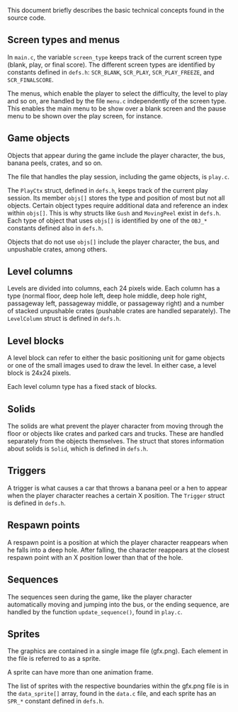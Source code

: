 This document briefly describes the basic technical concepts found in the
source code.


## Screen types and menus

In ``main.c``, the variable ``screen_type`` keeps track of the current screen
type (blank, play, or final score). The different screen types are identified by
constants defined in ``defs.h``: ``SCR_BLANK``, ``SCR_PLAY``,
``SCR_PLAY_FREEZE``, and ``SCR_FINALSCORE``.

The menus, which enable the player to select the difficulty, the level to
play and so on, are handled by the file ``menu.c`` independently of the screen
type. This enables the main menu to be show over a blank screen and the pause
menu to be shown over the play screen, for instance.


## Game objects

Objects that appear during the game include the player character, the bus,
banana peels, crates, and so on.

The file that handles the play session, including the game objects, is
``play.c``.

The ``PlayCtx`` struct, defined in ``defs.h``, keeps track of the current play
session. Its member ``objs[]`` stores the type and position of most but not all
objects. Certain object types require additional data and reference an index
within ``objs[]``. This is why structs like ``Gush`` and ``MovingPeel`` exist
in ``defs.h``. Each type of object that uses ``objs[]`` is identified by one of
the ``OBJ_*`` constants defined also in ``defs.h``.

Objects that do not use ``objs[]`` include the player character, the bus, and
unpushable crates, among others.


## Level columns

Levels are divided into columns, each 24 pixels wide. Each column has a type
(normal floor, deep hole left, deep hole middle, deep hole right, passageway
left, passageway middle, or passageway right) and a number of stacked unpushable
crates (pushable crates are handled separately). The ``LevelColumn`` struct is
defined in ``defs.h``.


## Level blocks

A level block can refer to either the basic positioning unit for game objects or
one of the small images used to draw the level. In either case, a level block is
24x24 pixels.

Each level column type has a fixed stack of blocks.


## Solids

The solids are what prevent the player character from moving through the floor
or objects like crates and parked cars and trucks. These are handled separately
from the objects themselves. The struct that stores information about solids is
``Solid``, which is defined in ``defs.h``.


## Triggers

A trigger is what causes a car that throws a banana peel or a hen to appear
when the player character reaches a certain X position. The ``Trigger`` struct
is defined in ``defs.h``.


## Respawn points

A respawn point is a position at which the player character reappears when he
falls into a deep hole. After falling, the character reappears at the closest
respawn point with an X position lower than that of the hole.


## Sequences

The sequences seen during the game, like the player character automatically
moving and jumping into the bus, or the ending sequence, are handled by the
function ``update_sequence()``, found in ``play.c``.


## Sprites

The graphics are contained in a single image file (gfx.png). Each element in
the file is referred to as a sprite.

A sprite can have more than one animation frame.

The list of sprites with the respective boundaries within the gfx.png file is
in the ``data_sprite[]`` array, found in the ``data.c`` file, and each sprite
has an ``SPR_*`` constant defined in ``defs.h``.

